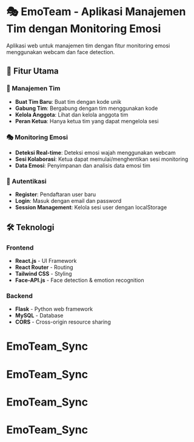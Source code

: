 # 🎭 EmoTeam - Aplikasi Manajemen Tim dengan Monitoring Emosi

Aplikasi web untuk manajemen tim dengan fitur monitoring emosi menggunakan webcam dan face detection.

## 🌟 Fitur Utama

### 👥 Manajemen Tim

- **Buat Tim Baru**: Buat tim dengan kode unik
- **Gabung Tim**: Bergabung dengan tim menggunakan kode
- **Kelola Anggota**: Lihat dan kelola anggota tim
- **Peran Ketua**: Hanya ketua tim yang dapat mengelola sesi

### 🎭 Monitoring Emosi

- **Deteksi Real-time**: Deteksi emosi wajah menggunakan webcam
- **Sesi Kolaborasi**: Ketua dapat memulai/menghentikan sesi monitoring
- **Data Emosi**: Penyimpanan dan analisis data emosi tim

### 🔐 Autentikasi

- **Register**: Pendaftaran user baru
- **Login**: Masuk dengan email dan password
- **Session Management**: Kelola sesi user dengan localStorage

## 🛠️ Teknologi

### Frontend

- **React.js** - UI Framework
- **React Router** - Routing
- **Tailwind CSS** - Styling
- **Face-API.js** - Face detection & emotion recognition

### Backend

- **Flask** - Python web framework
- **MySQL** - Database
- **CORS** - Cross-origin resource sharing



# EmoTeam_Sync
# EmoTeam_Sync
# EmoTeam_Sync
# EmoTeam_Sync
